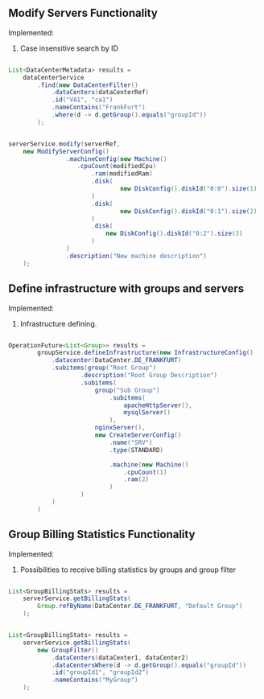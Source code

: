 

Modify Servers Functionality
----------------------------------

Implemented:

1. Case insensitive search by ID 

``` java

List<DataCenterMetadata> results = 
    dataCenterService
        .find(new DataCenterFilter()
            .dataCenters(dataCenterRef)
            .id("VA1", "ca1")
            .nameContains("FrankFurt")
            .where(d -> d.getGroup().equals("groupId"))
        );


serverService.modify(serverRef,
    new ModifyServerConfig()
                .machineConfig(new Machine()
                   .cpuCount(modifiedCpu)
                       .ram(modifiedRam)
                       .disk(
                               new DiskConfig().diskId("0:0").size(1)
                       )
                       .disk(
                               new DiskConfig().diskId("0:1").size(2)
                       )
                       .disk(
                           new DiskConfig().diskId("0:2").size(3)
                       )
                )
                .description("New machine description")
    );

```


Define infrastructure with groups and servers
-----------------------------

Implemented:

1. Infrastructure defining.

``` java

OperationFuture<List<Group>> results =
        groupService.defineInfrastructure(new InfrastructureConfig()
            .datacenter(DataCenter.DE_FRANKFURT)
            .subitems(group("Root Group")
                    .description("Root Group Description")
                    .subitems(
                        group("Sub Group")
                            .subitems(
                                apacheHttpServer(),
                                mysqlServer()
                            ),
                        nginxServer(),
                        new CreateServerConfig()
                            .name("SRV")
                            .type(STANDARD)

                            .machine(new Machine()
                                .cpuCount(1)
                                .ram(2)
                            )
                    )
            )
        )

```

Group Billing Statistics Functionality
-----------------------------

Implemented:

1. Possibilities to receive billing statistics by groups and group filter


``` java

List<GroupBillingStats> results =
    serverService.getBillingStats(
        Group.refByName(DataCenter.DE_FRANKFURT, "Default Group")
    );


List<GroupBillingStats> results =
    serverService.getBillingStats(
        new GroupFilter()
            .dataCenters(dataCenter1, dataCenter2)
            .dataCentersWhere(d -> d.getGroup().equals("groupId"))
            .id("groupId1", "groupId2")
            .nameContains("MyGroup")
    );

```